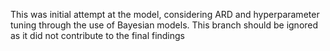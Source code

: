 This was initial attempt at the model, considering ARD and hyperparameter 
tuning through the use of Bayesian models. This branch should be ignored 
as it did not contribute to the final findings

